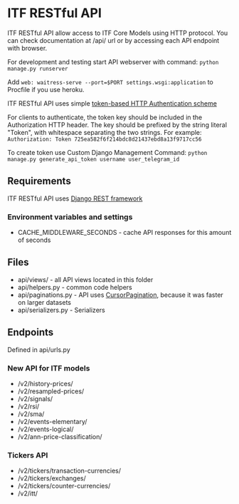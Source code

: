 # ITF RESTful API

ITF RESTful API allow access to ITF Core Models using HTTP protocol.
You can check documentation at /api/ url or by accessing each API endpoint with browser.

For development and testing start API webserver with command:
`python manage.py runserver`

Add `web: waitress-serve --port=$PORT settings.wsgi:application` to Procfile if you use heroku.


ITF RESTful API uses simple [token-based HTTP Authentication scheme](https://www.django-rest-framework.org/api-guide/authentication/#tokenauthentication)

For clients to authenticate, the token key should be included in the Authorization HTTP header.
The key should be prefixed by the string literal "Token", with whitespace separating the two strings.
For example:
`Authorization: Token 725ea582f6f214bdc8d21437ebd8a13f9717cc56`

To create token use Custom Django Management Command:
`python manage.py generate_api_token username user_telegram_id`

## Requirements

ITF RESTful API uses [Django REST framework](https://github.com/encode/django-rest-framework/tree/master)

### Environment variables and settings

* CACHE_MIDDLEWARE_SECONDS - cache API responses for this amount of seconds 


## Files
* api/views/ - all API views located in this folder
* api/helpers.py - common code helpers
* api/paginations.py - API uses [CursorPagination](http://www.django-rest-framework.org/api-guide/pagination/#cursorpagination), because it was faster on larger datasets
* api/serializers.py - Serializers

## Endpoints
Defined in api/urls.py

### New API for ITF models
* /v2/history-prices/
* /v2/resampled-prices/
* /v2/signals/
* /v2/rsi/
* /v2/sma/
* /v2/events-elementary/
* /v2/events-logical/
* /v2/ann-price-classification/

### Tickers API
* /v2/tickers/transaction-currencies/
* /v2/tickers/exchanges/
* /v2/tickers/counter-currencies/
* /v2/itt/
